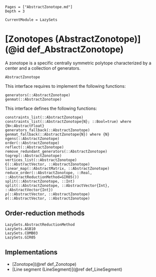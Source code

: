 ```@contents
Pages = ["AbstractZonotope.md"]
Depth = 3
```

```@meta
CurrentModule = LazySets
```

# [Zonotopes (AbstractZonotope)](@id def_AbstractZonotope)

A zonotope is a specific centrally symmetric polytope characterized by a
center and a collection of generators.

```@docs
AbstractZonotope
```

This interface requires to implement the following functions:

```@docs
generators(::AbstractZonotope)
genmat(::AbstractZonotope)
```

This interface defines the following functions:

```@docs
constraints_list(::AbstractZonotope)
constraints_list(::AbstractZonotope{N}; ::Bool=true) where {N<:AbstractFloat}
generators_fallback(::AbstractZonotope)
genmat_fallback(::AbstractZonotope{N}) where {N}
ngens(::AbstractZonotope)
order(::AbstractZonotope)
reflect(::AbstractZonotope)
remove_redundant_generators(::AbstractZonotope)
togrep(::AbstractZonotope)
vertices_list(::AbstractZonotope)
∈(::AbstractVector, ::AbstractZonotope)
linear_map(::AbstractMatrix, ::AbstractZonotope)
reduce_order(::AbstractZonotope, ::Real, ::AbstractReductionMethod=GIR05())
split(::AbstractZonotope, ::Int)
split(::AbstractZonotope, ::AbstractVector{Int}, ::AbstractVector{Int})
ρ(::AbstractVector, ::AbstractZonotope)
σ(::AbstractVector, ::AbstractZonotope)
```

## Order-reduction methods

```@docs
LazySets.AbstractReductionMethod
LazySets.ASB10
LazySets.COMB03
LazySets.GIR05
```

## Implementations

* [Zonotope](@ref def_Zonotope)
* [Line segment (LineSegment)](@ref def_LineSegment)
